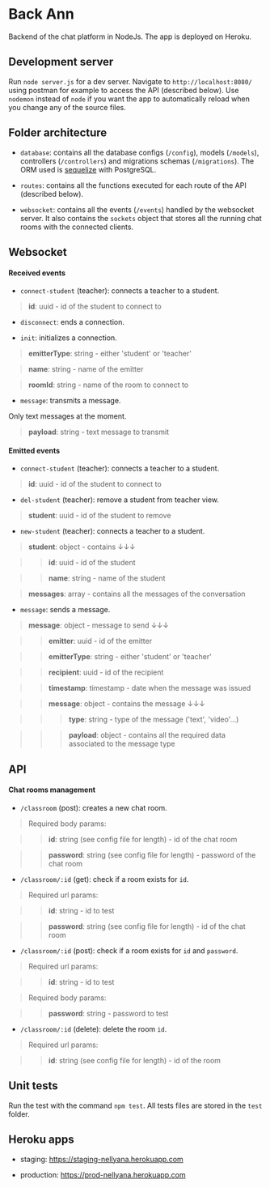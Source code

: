 # Back Ann

Backend of the chat platform in NodeJs. The app is deployed on Heroku.

## Development server

Run `node server.js` for a dev server. Navigate to `http://localhost:8080/` using postman for example to access the API (described below). Use `nodemon` instead of `node` if you want the app to automatically reload when you change any of the source files.

## Folder architecture

- `database`: contains all the database configs (`/config`), models (`/models`), controllers (`/controllers`) and migrations schemas (`/migrations`). The ORM used is [sequelize](http://docs.sequelizejs.com/) with PostgreSQL.

- `routes`: contains all the functions executed for each route of the API (described below).

- `websocket`: contains all the events (`/events`) handled by the websocket server. It also contains the `sockets` object that stores all the running chat rooms with the connected clients.

## Websocket

#### Received events

- `connect-student` (teacher): connects a teacher to a student.

> **id**: uuid - id of the student to connect to

- `disconnect`: ends a connection.

- `init`: initializes a connection.

> **emitterType**: string - either 'student' or 'teacher'

> **name**: string - name of the emitter

> **roomId**: string - name of the room to connect to

- `message`: transmits a message.

Only text messages at the moment.

> **payload**: string - text message to transmit

#### Emitted events

- `connect-student` (teacher): connects a teacher to a student.

> **id**: uuid - id of the student to connect to

- `del-student` (teacher): remove a student from teacher view.

> **student**: uuid - id of the student to remove

- `new-student` (teacher): connects a teacher to a student.

> **student**: object - contains ↓↓↓

>> **id**: uuid - id of the student

>> **name**: string - name of the student

> **messages**: array - contains all the messages of the conversation

- `message`: sends a message.

> **message**: object - message to send ↓↓↓

>> **emitter**: uuid - id of the emitter

>> **emitterType**: string - either 'student' or 'teacher'

>> **recipient**: uuid - id of the recipient

>> **timestamp**: timestamp - date when the message was issued

>> **message**: object - contains the message ↓↓↓

>>> **type**: string - type of the message ('text', 'video'...)

>>> **payload**: object - contains all the required data associated to the message type

## API

#### Chat rooms management

- `/classroom` (post): creates a new chat room.

> Required body params:

>> **id**: string (see config file for length) - id of the chat room

>> **password**: string (see config file for length) - password of the chat room


- `/classroom/:id` (get): check if a room exists for `id`.

> Required url params:

>> **id**: string - id to test

>> **password**: string (see config file for length) - id of the chat room


- `/classroom/:id` (post): check if a room exists for `id` and `password`.

> Required url params:

>> **id**: string - id to test

> Required body params:

>> **password**: string - password to test


- `/classroom/:id` (delete): delete the room `id`.

> Required url params:

>> **id**: string (see config file for length) - id of the room

## Unit tests

Run the test with the command `npm test`. All tests files are stored in the `test` folder.

## Heroku apps

- staging: https://staging-nellyana.herokuapp.com

- production: https://prod-nellyana.herokuapp.com
